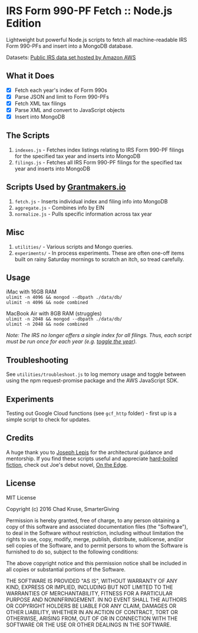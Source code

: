 # IRS Form 990-PF Fetch :: Node.js Edition
Lightweight but powerful Node.js scripts to fetch all machine-readable IRS Form 990-PFs and insert into a MongoDB database.

Datasets: [Public IRS data set hosted by Amazon AWS](https://aws.amazon.com/public-data-sets/irs-990/)  

## What it Does  

- [x] Fetch each year's index of Form 990s  
- [x] Parse JSON and limit to Form 990-PFs  
- [x] Fetch XML tax filings  
- [x] Parse XML and convert to JavaScript objects  
- [x] Insert into MongoDB  

## The Scripts  

 1. `indexes.js` - Fetches index listings relating to IRS Form 990-PF filings for the specified tax year and inserts into MongoDB   
 2. `filings.js` - Fetches all IRS Form 990-PF filings for the specified tax year and inserts into MongoDB     

## Scripts Used by [Grantmakers.io](https://www.grantmakers.io/)

 1. `fetch.js` - Inserts individual index and filing info into MongoDB    
 2. `aggregate.js` - Combines info by EIN  
 3. `normalize.js` - Pulls specific information across tax year  

## Misc  

1. `utilities/` - Various scripts and Mongo queries.     
2. `experiments/` - In process experiments. These are often one-off items built on rainy Saturday mornings to scratch an itch, so tread carefully.  

## Usage

iMac with 16GB RAM  
`ulimit -n 4096 && mongod --dbpath ./data/db/`  
`ulimit -n 4096 && node combined`  

MacBook Air with 8GB RAM (struggles)  
`ulimit -n 2048 && mongod --dbpath ./data/db/`  
`ulimit -n 2048 && node combined`  

*Note: The IRS no longer offers a single index for all filings. Thus, each script must be run once for each year (e.g. [toggle the year](https://github.com/smartergiving/irs-990-fetch/blob/master/fetch.js#L10)).*

## Troubleshooting

See `utilities/troubleshoot.js` to log memory usage and toggle between using the npm request-promise package and the AWS JavaScript SDK.

## Experiments  

Testing out Google Cloud functions (see `gcf_http` folder) - first up is a simple script to check for updates.

## Credits  

A huge thank you to [Joseph Lepis](https://www.linkedin.com/in/joseph-lepis-2700934) for the architectural guidance and mentorship. If you find these scripts useful and appreciate [hard-boiled fiction](https://en.wikipedia.org/wiki/Hardboiled), check out Joe's debut novel, [On the Edge](https://www.amazon.com/Edge-J-B-Christopher-ebook/dp/B00GWTXZ64/).

## License  

MIT License

Copyright (c) 2016 Chad Kruse, SmarterGiving

Permission is hereby granted, free of charge, to any person obtaining a copy
of this software and associated documentation files (the "Software"), to deal
in the Software without restriction, including without limitation the rights
to use, copy, modify, merge, publish, distribute, sublicense, and/or sell
copies of the Software, and to permit persons to whom the Software is
furnished to do so, subject to the following conditions:

The above copyright notice and this permission notice shall be included in all
copies or substantial portions of the Software.

THE SOFTWARE IS PROVIDED "AS IS", WITHOUT WARRANTY OF ANY KIND, EXPRESS OR
IMPLIED, INCLUDING BUT NOT LIMITED TO THE WARRANTIES OF MERCHANTABILITY,
FITNESS FOR A PARTICULAR PURPOSE AND NONINFRINGEMENT. IN NO EVENT SHALL THE
AUTHORS OR COPYRIGHT HOLDERS BE LIABLE FOR ANY CLAIM, DAMAGES OR OTHER
LIABILITY, WHETHER IN AN ACTION OF CONTRACT, TORT OR OTHERWISE, ARISING FROM,
OUT OF OR IN CONNECTION WITH THE SOFTWARE OR THE USE OR OTHER DEALINGS IN THE
SOFTWARE.
